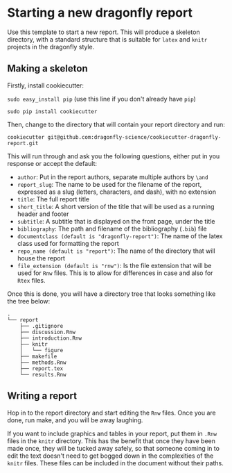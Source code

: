 Starting a new dragonfly report
=======================================================

Use this template to start a new report. This will produce a
skeleton directory, with a standard structure that is suitable for `latex` and
`knitr` projects in the dragonfly style.

## Making a skeleton

Firstly, install cookiecutter:


  `sudo easy_install pip` (use this line if you don't already have `pip`)
  
  `sudo pip install cookiecutter`
  
Then, change to the directory that will contain your report directory and run:
  
  `cookiecutter git@github.com:dragonfly-science/cookiecutter-dragonfly-report.git`
  
This will run through and ask you the following questions, either put in you
response or accept the default:

  * `author`: Put in the report authors, separate multiple authors by `\and`
  * `report_slug`: The name to be used for the filename of the report, expressed as a slug (letters, characters, and dash), with no extension
  * `title`: The full report title
  * `short_title`: A short version of the title that will be used as a running header and footer
  * `subtitle`: A subtitle that is displayed on the front page, under the title
  * `bibliography`: The path and filename of the bibliography (`.bib`) file 
  * `documentclass (default is "dragonfly-report")`: The name of the latex class used for formatting the report
  * `repo_name (default is "report")`: The name of the directory that will house the report
  * `file_extension (default is "rnw")`: Is the file extension that will be used for `Rnw` files. This
is to allow for differences in case and also for `Rtex` files. 

Once this is done, you will have a directory tree that looks something like the
tree below:

```
.
└── report
    ├── .gitignore
    ├── discussion.Rnw
    ├── introduction.Rnw
    ├── knitr
    │   └── figure
    ├── makefile
    ├── methods.Rnw
    ├── report.tex
    └── results.Rnw
```

## Writing a report

Hop in to the report directory and start editing the `Rnw` files. Once you are
done, run make, and you will be away laughing.

If you want to include graphics and tables in your report, put them in `.Rnw`
files in the `knitr` directory.  This has the benefit that once they have been
made once, they will be tucked away safely, so that someone coming in to edit
the text doesn't need to get bogged down in the complexities of the `knitr`
files. These files can be included in the document without their paths. 

